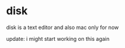 # disk
disk is a text editor and also mac only for now

update: i might start working on this again
